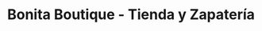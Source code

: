 ---
title: "Bonita Boutique - Tienda y Zapatería"
url: /san-pedro/bonita-boutique-tienda-y-zapateria/
shop: Kleidung
---
